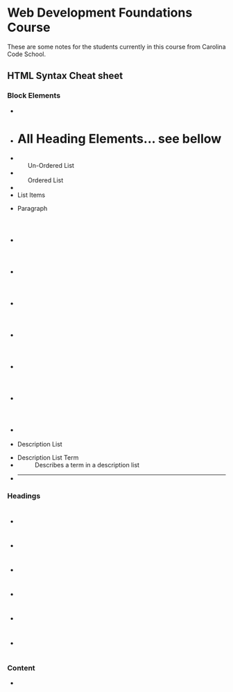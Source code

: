 # Web Development Foundations Course
These are some notes for the students currently in this course from Carolina Code School.

## HTML Syntax Cheat sheet

### Block Elements
- <div></div>
- <h1>All Heading Elements... see bellow</h1>
- <ul>Un-Ordered List</ul>
- <ol>Ordered List</ol>
- <li>List Items</li>
- <p>Paragraph</p>
- <header></header>
- <main></main>
- <footer></footer>
- <nav></nav>
- <blockquote></blockquote>
- <section></section>
- <table></table>
- <dl>Description List</dl>
- <dt>Description List Term</dt>
- <dd>Describes a term in a description list</dd>
- <hr />

### Headings
- <h1></h1>
- <h2></h2>
- <h3></h3>
- <h4></h4>
- <h5></h5>
- <h6></h6>

### Content
- <p>
